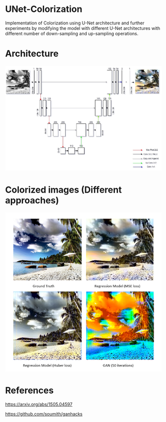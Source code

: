 # UNet-Colorization
Implementation of Colorization using U-Net architecture and further experiments by modifying the model with different U-Net architectures with different number of down-sampling and up-sampling operations.

# Architecture
<h3 align="center">
  <img src="images/Architecture.jpg" width="800">
</h3>

# Colorized images (Different approaches)
<h3 align="center">
  <img src="images/results.png" width="800">
</h3>

# References
https://arxiv.org/abs/1505.04597

https://github.com/soumith/ganhacks
